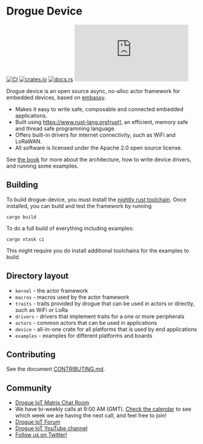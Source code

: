 # Drogue Device

[![CI](https://github.com/drogue-iot/drogue-device-ng/actions/workflows/ci.yaml/badge.svg)](https://github.com/drogue-iot/drogue-device-ng/actions/workflows/ci.yaml)
[![crates.io](https://img.shields.io/crates/v/drogue-device.svg)](https://crates.io/crates/drogue-device)
[![docs.rs](https://docs.rs/drogue-device/badge.svg)](https://docs.rs/drogue-device)
[![Matrix](https://img.shields.io/matrix/drogue-iot:matrix.org)](https://matrix.to/#/#drogue-iot:matrix.org)

Drogue device is an open source async, no-alloc actor framework for embedded devices, based on [embassy](https://github.com/embassy-rs/embassy). 

* Makes it easy to write safe, composable and connected embedded applications.
* Built using https://www.rust-lang.org[rust], an efficient, memory safe and thread safe programming language.
* Offers built-in drivers for internet connectivity, such as WiFi and LoRaWAN.
* All software is licensed under the Apache 2.0 open source license.

See [the book](https://book.drogue.io/drogue-device/dev/index.html) for more about the architecture, how to write device drivers, and running some examples.

## Building

To build drogue-device, you must install the [nightly rust toolchain](https://rustup.rs/). Once
installed, you can build and test the framework by running

~~~shell
cargo build
~~~

To do a full build of everything including examples:

~~~shell
cargo xtask ci
~~~

This might require you do install additional toolchains for the examples to build.

## Directory layout

* `kernel` - the actor framework
* `macros` - macros used by the actor framework
* `traits` - traits provided by drogue that can be used in actors or directly, such as WiFi or LoRa
* `drivers` - drivers that implement traits for a one or more peripherals
* `actors` - common actors that can be used in applications
* `device` - all-in-one crate for all platforms that is used by end applications
* `examples` - examples for different platforms and boards

## Contributing

See the document [CONTRIBUTING.md](CONTRIBUTING.md).

## Community

* [Drogue IoT Matrix Chat Room](https://matrix.to/#/#drogue-iot:matrix.org)
* We have bi-weekly calls at 9:00 AM (GMT). [Check the calendar](https://calendar.google.com/calendar/u/0/embed?src=ofuctjec399jr6kara7n0uidqg@group.calendar.google.com&pli=1) to see which week we are having the next call, and feel free to join!
* [Drogue IoT Forum](https://discourse.drogue.io/)
* [Drogue IoT YouTube channel](https://www.youtube.com/channel/UC7GZUy2hKidvY6V_3QZfCcA)
* [Follow us on Twitter!](https://twitter.com/DrogueIoT)

